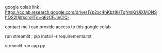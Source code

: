 
google colab link : https://colab.research.google.com/drive/1Yp2xc4hKbz9HTgNmKrUiXMONShQS2I1j#scrollTo=q6zCFJieCIQ-

contact me i can provide access to this google colab

run streamlit : pip install -r requirements.txt

streamlit run app.py

